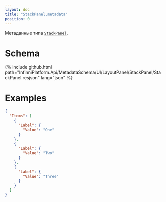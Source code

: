 ```yaml
---
layout: doc
title: "StackPanel.metadata"
position: 0
---
```


Метаданные типа [`StackPanel`](../).

# Schema

{% include github.html path="InfinniPlatform.Api/MetadataSchema/UI/LayoutPanel/StackPanel/StackPanel.resjson" lang="json" %}

# Examples

```json
{
  "Items": [
    {
      "Label": {
        "Value": "One"
      }
    },
    {
      "Label": {
        "Value": "Two"
      }
    },
    {
      "Label": {
        "Value": "Three"
      }
    }
  ]
}
```
